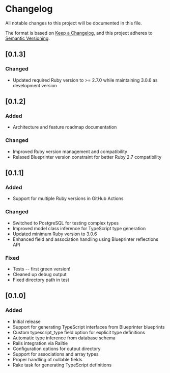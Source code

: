 # Changelog

All notable changes to this project will be documented in this file.

The format is based on [Keep a Changelog](https://keepachangelog.com/en/1.0.0/),
and this project adheres to [Semantic Versioning](https://semver.org/spec/v2.0.0.html).

## [0.1.3]

### Changed

- Updated required Ruby version to >= 2.7.0 while maintaining 3.0.6 as development version

## [0.1.2]

### Added

- Architecture and feature roadmap documentation

### Changed

- Improved Ruby version management and compatibility
- Relaxed Blueprinter version constraint for better Ruby 2.7 compatibility

## [0.1.1]

### Added

- Support for multiple Ruby versions in GitHub Actions

### Changed

- Switched to PostgreSQL for testing complex types
- Improved model class inference for TypeScript type generation
- Updated minimum Ruby version to 3.0.6
- Enhanced field and association handling using Blueprinter reflections API

### Fixed

- Tests -- first green version!
- Cleaned up debug output
- Fixed directory path in test

## [0.1.0]

### Added

- Initial release
- Support for generating TypeScript interfaces from Blueprinter blueprints
- Custom typescript_type field option for explicit type definitions
- Automatic type inference from database schema
- Rails integration via Railtie
- Configuration options for output directory
- Support for associations and array types
- Proper handling of nullable fields
- Rake task for generating TypeScript definitions
